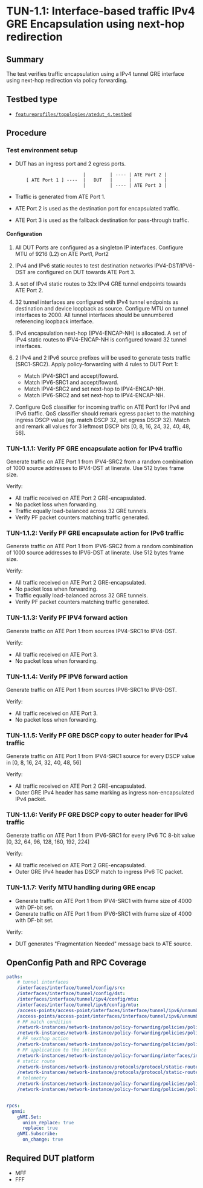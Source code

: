 # TUN-1.1: Interface-based traffic IPv4 GRE Encapsulation using next-hop redirection

## Summary

The test verifies traffic encapsulation using a IPv4 tunnel GRE interface using next-hop redirection via policy forwarding.

## Testbed type

*  [`featureprofiles/topologies/atedut_4.testbed`](https://github.com/openconfig/featureprofiles/blob/main/topologies/atedut_4.testbed)

## Procedure

### Test environment setup

*   DUT has an ingress port and 2 egress ports.

    ```
                             |         | ---- | ATE Port 2 |
        [ ATE Port 1 ] ----  |   DUT   |      |            |
                             |         | ---- | ATE Port 3 |
    ```

*   Traffic is generated from ATE Port 1.
*   ATE Port 2 is used as the destination port for encapsulated 
    traffic.
*   ATE Port 3 is used as the fallback destination for
    pass-through traffic.


#### Configuration

1.  All DUT Ports are configured as a singleton IP interfaces. Configure MTU of 9216 (L2) on ATE Port1, Port2
 
2.  IPv4 and IPv6 static routes to test destination networks IPV4-DST/IPV6-DST are configured on DUT towards ATE Port 3.

3.  A set of IPv4 static routes to 32x IPv4 GRE tunnel endpoints towards ATE Port 2.

4.  32 tunnel interfaces are configured wtih IPv4 tunnel endpoints as destination and device loopback as source. Configure MTU on tunnel interfaces to 2000.
    All tunnel interfaces should be unnumbered referencing loopback interface.

5.  IPv4 encapsulation next-hop (IPV4-ENCAP-NH) is allocated. A set of IPv4 static routes to IPV4-ENCAP-NH is configured toward 32 tunnel interfaces.

6.  2 IPv4 and 2 IPv6 source prefixes will be used to generate tests traffic 
(SRC1-SRC2). Apply policy-forwarding with 4 rules to DUT Port 1:
    - Match IPV4-SRC1 and accept/foward.
    - Match IPV6-SRC1 and accept/foward.
    - Match IPV4-SRC2 and set next-hop to IPV4-ENCAP-NH.
    - Match IPV6-SRC2 and set next-hop to IPV4-ENCAP-NH.

7.  Configure QoS classifier for incoming traffic on ATE Port1 for IPv4 and IPv6 traffic. 
     QoS classifier should remark egress packet to the matching ingress DSCP value (eg. match DSCP 32, set egress DSCP 32).
     Match and remark all values for 3 leftmost DSCP bits [0, 8, 16, 24, 32, 40, 48, 56].
    

### TUN-1.1.1: Verify PF GRE encapsulate action for IPv4 traffic
Generate traffic on ATE Port 1 from IPV4-SRC2 from a random combination of 1000 source addresses to IPV4-DST at linerate.
Use 512 bytes frame size.

Verify:

*  All traffic received on ATE Port 2 GRE-encapsulated.
*  No packet loss when forwarding.
*  Traffic equally load-balanced across 32 GRE tunnels.
*  Verify PF packet counters matching traffic generated.

### TUN-1.1.2: Verify PF GRE encapsulate action for IPv6 traffic
Generate traffic on ATE Port 1 from IPV6-SRC2 from a random combination of 1000 source addresses to IPV6-DST at linerate.
Use 512 bytes frame size.

Verify:

*  All traffic received on ATE Port 2 GRE-encapsulated.
*  No packet loss when forwarding.
*  Traffic equally load-balanced across 32 GRE tunnels.
*  Verify PF packet counters matching traffic generated.

### TUN-1.1.3: Verify PF IPV4 forward action
Generate traffic on ATE Port 1 from sources IPV4-SRC1 to IPV4-DST.

Verify:

*  All traffic received on ATE Port 3.
*  No packet loss when forwarding.

### TUN-1.1.4: Verify PF IPV6 forward action
Generate traffic on ATE Port 1 from sources IPV6-SRC1 to IPV6-DST.

Verify:

*  All traffic received on ATE Port 3.
*  No packet loss when forwarding.

### TUN-1.1.5: Verify PF GRE DSCP copy to outer header for IPv4 traffic
Generate traffic on ATE Port 1 from IPV4-SRC1 source for every DSCP value in [0, 8, 16, 24, 32, 40, 48, 56]

Verify:

*  All traffic received on ATE Port 2 GRE-encapsulated.
*  Outer GRE IPv4 header has same marking as ingress non-encapsulated IPv4 packet.

### TUN-1.1.6: Verify PF GRE DSCP copy to outer header for IPv6 traffic
Generate traffic on ATE Port 1 from IPV6-SRC1 for every IPv6 TC 8-bit value [0, 32, 64, 96, 128, 160, 192, 224]

Verify:

*  All traffic received on ATE Port 2 GRE-encapsulated.
*  Outer GRE IPv4 header has DSCP match to ingress IPv6 TC packet.

### TUN-1.1.7: Verify MTU handling during GRE encap
* Generate traffic on ATE Port 1 from IPV4-SRC1 with frame size of 4000 with DF-bit set.
* Generate traffic on ATE Port 1 from IPV6-SRC1 with frame size of 4000 with DF-bit set.

Verify:

*  DUT generates "Fragmentation Needed" message back to ATE source.

## OpenConfig Path and RPC Coverage

```yaml
paths:
    # tunnel interfaces
    /interfaces/interface/tunnel/config/src:
    /interfaces/interface/tunnel/config/dst:
    /interfaces/interface/tunnel/ipv4/config/mtu:
    /interfaces/interface/tunnel/ipv6/config/mtu:
    /access-points/access-point/interfaces/interface/tunnel/ipv6/unnumbered/config/enabled:
    /access-points/access-point/interfaces/interface/tunnel/ipv6/unnumbered/interface-ref/config/interface:
    # PF match condition
    /network-instances/network-instance/policy-forwarding/policies/policy/rules/rule/ipv4/config/source-address:
    /network-instances/network-instance/policy-forwarding/policies/policy/rules/rule/ipv6/config/source-address:
    # PF nexthop action
    /network-instances/network-instance/policy-forwarding/policies/policy/rules/rule/action/next-hop:
    # PF application to the interface
    /network-instances/network-instance/policy-forwarding/interfaces/interface/config/apply-forwarding-policy:
    # static route
    /network-instances/network-instance/protocols/protocol/static-routes/static/config/prefix:
    /network-instances/network-instance/protocols/protocol/static-routes/static/next-hops/next-hop/interface-ref/config/interface:
    # telemetry
    /network-instances/network-instance/policy-forwarding/policies/policy/rules/rule/state/matched-pkts:
    /network-instances/network-instance/policy-forwarding/policies/policy/rules/rule/state/matched-octets:


rpcs:
  gnmi:
    gNMI.Set:
      union_replace: true
      replace: true
    gNMI.Subscribe:
      on_change: true
```

## Required DUT platform

* MFF
* FFF